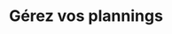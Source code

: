 ---
lang: lu
title: Gérez vos plannings
image: ../static/images/cards/icon-calendar.png
imageAlt: Test
description: Un enfant malade, un autre demande un supplément et un troisième qui sera absent à la fin du mois. Difficile à suivre ! Notre planning vous permet d’y voir plus clair. Finis les post-its et les feuilles volantes.
bordered: true
---